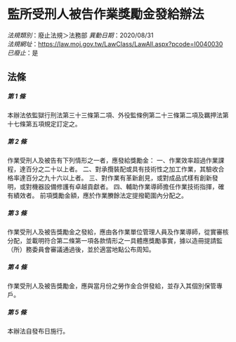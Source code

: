 # 監所受刑人被告作業獎勵金發給辦法

*法規類別*：廢止法規＞法務部
*異動日期*：2020/08/31  
*法規網址*：https://law.moj.gov.tw/LawClass/LawAll.aspx?pcode=I0040030
*已廢止*：是


## 法條
##### 第 1 條
本辦法依監獄行刑法第三十三條第二項、外役監條例第二十三條第二項及羈押法第十七條第五項規定訂定之。

##### 第 2 條
作業受刑人及被告有下列情形之一者，應發給獎勵金：
一、作業效率超過作業課程，達百分之二十以上者。
二、對承攬裝配或具有技術性之加工作業，其驗收合格率達百分之九十六以上者。
三、對作業有革新創見，或對成品式樣有創新發明，或對機器設備修護有卓越貢獻者。
四、輔助作業導師擔任作業技術指揮，確有績效者。
前項獎勵金額，應於作業賸餘法定提撥範圍內分配之。

##### 第 3 條
作業受刑人及被告獎勵金之發給，應由各作業單位管理人員及作業導師，從實審核分配，並載明符合第二條第一項各款情形之一具體應獎勵事實，據以造冊提請監（所）務委員會審議通過後，並於適當地點公布周知。

##### 第 4 條
作業受刑人及被告獎勵金，應與當月份之勞作金合併發給，並存入其個別保管專戶。

##### 第 5 條
本辦法自發布日施行。


